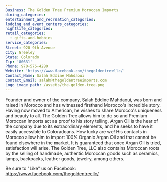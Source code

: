 ```yaml
---
Business: The Golden Tree Premium Moroccan Imports
dining_categories:
entertainment_and_recreation_categories:
lodging_and_event_centers_categories:
nightlife_categories:
retail_categories:
  - gifts-and-hobbies
service_categories:
Street: 920 9th Avenue
City: Greeley
State: Colorado
Zip: '80631'
Phone: 970-576-4280
Website: 'https://www.facebook.com/thegoldentreellc/'
Contact_Name: Salah Eddine Mahdaoui
Contact_Email: salah@thegoldentreeimports.com
Logo_image_path: /assets/the-golden-tree.png
---
```



Founder and owner of the company, Salah Eddine Mahdaoui, was born and raised in Morocco and has witnessed firsthand Morocco's incredible story. Having now moved to American, he wishes to share Morocco's uniqueness and beauty to all. The Golden Tree allows him to do so and Premium Moroccan Imports act as proof to his story telling. Argan Oil is the hear of the company due to its extraordinary elements, and he seeks to have it easily accessible to Coloradoans. How lucky are we! His contacts in Morocco allow him to import 100% Organic Argan Oil and that cannot be found elsewhere in the market. It is guaranteed that once Argan Oil is tried, satisfaction will arise. The Golden Tree, LLC also contains Moroccan roots by the selling of handmade, authentic Moroccan goods such as ceramics, lamps, backpacks, leather goods, jewelry, among others.

Be sure to "Like" us on Facebook: https://www.facebook.com/thegoldentreellc/